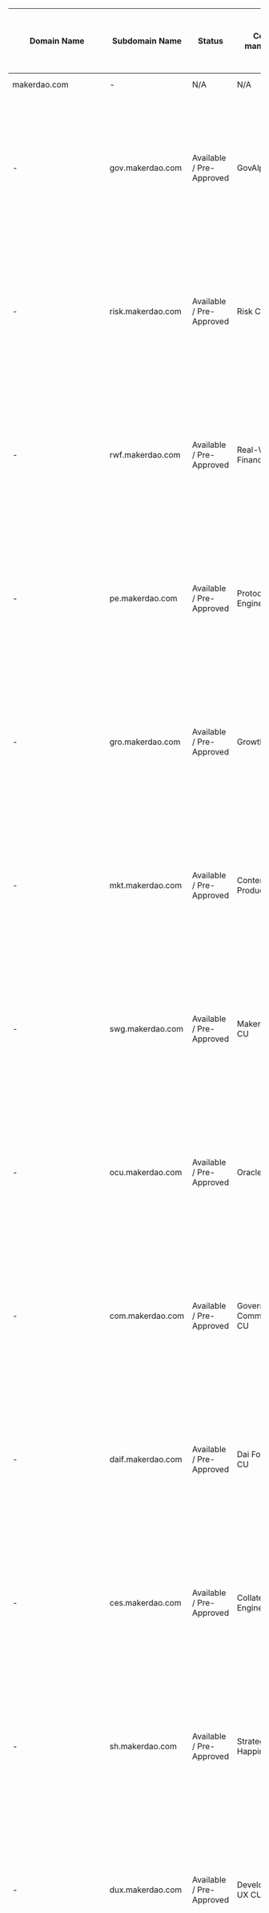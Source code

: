 Domain Name|Subdomain Name|Status|Content managed by|Purpose|Last modification (Blank means "Grandfathered")|Content Manager Contact name|Content Manager Contact ID|Delegation Target|Platform Manager (Tech Content Platform Manager)|Notes
-|-|-|-|-|-|-|-|-|-|-
makerdao.com|-|N/A|N/A|||||www.makerdao.com alias||
-|gov.makerdao.com|Available / Pre-Approved|GovAlpha CU|||TBD|TBD|135.135.135.135 <br>MX record: mail1.example.com<br>....|TechOps|Shown as example. Maker Foundation hasn't released the use of makerdao.com for email configuration yet. It should happen soon/before end of 2021
-|risk.makerdao.com|Available / Pre-Approved|Risk CU|||TBD|TBD|135.135.135.135 <br>MX record: mail1.example.com<br>....|TechOps|Shown as example. Maker Foundation hasn't released the use of makerdao.com for email configuration yet. It should happen soon/before end of 2021
-|rwf.makerdao.com|Available / Pre-Approved|Real-World-Finance CU|||TBD|TBD|135.135.135.135 <br>MX record: mail1.example.com<br>....|TechOps|Shown as example. Maker Foundation hasn't released the use of makerdao.com for email configuration yet. It should happen soon/before end of 2021
-|pe.makerdao.com|Available / Pre-Approved|Protocol Engineering CU|||TBD|TBD|135.135.135.135 <br>MX record: mail1.example.com<br>....|TechOps|Shown as example. Maker Foundation hasn't released the use of makerdao.com for email configuration yet. It should happen soon/before end of 2021
-|gro.makerdao.com|Available / Pre-Approved|Growth CU |||TBD|TBD|135.135.135.135 <br>MX record: mail1.example.com<br>....|TechOps|Shown as example. Maker Foundation hasn't released the use of makerdao.com for email configuration yet. It should happen soon/before end of 2021
-|mkt.makerdao.com|Available / Pre-Approved|Content Production CU|||TBD|TBD|135.135.135.135 <br>MX record: mail1.example.com<br>....|TechOps|Shown as example. Maker Foundation hasn't released the use of makerdao.com for email configuration yet. It should happen soon/before end of 2021
-|swg.makerdao.com|Available / Pre-Approved|MakerDAO Shop CU|||TBD|TBD|135.135.135.135 <br>MX record: mail1.example.com<br>....|TechOps|Shown as example. Maker Foundation hasn't released the use of makerdao.com for email configuration yet. It should happen soon/before end of 2021
-|ocu.makerdao.com|Available / Pre-Approved|Oracles CU|||TBD|TBD|135.135.135.135 <br>MX record: mail1.example.com<br>....|TechOps|Shown as example. Maker Foundation hasn't released the use of makerdao.com for email configuration yet. It should happen soon/before end of 2021
-|com.makerdao.com|Available / Pre-Approved|Governance Communications CU|||TBD|TBD|135.135.135.135 <br>MX record: mail1.example.com<br>....|TechOps|Shown as example. Maker Foundation hasn't released the use of makerdao.com for email configuration yet. It should happen soon/before end of 2021
-|daif.makerdao.com|Available / Pre-Approved|Dai Foundation CU|||TBD|TBD|135.135.135.135 <br>MX record: mail1.example.com<br>....|TechOps|Shown as example. Maker Foundation hasn't released the use of makerdao.com for email configuration yet. It should happen soon/before end of 2021
-|ces.makerdao.com|Available / Pre-Approved|Collateral Engineering CU|||TBD|TBD|135.135.135.135 <br>MX record: mail1.example.com<br>....|TechOps|Shown as example. Maker Foundation hasn't released the use of makerdao.com for email configuration yet. It should happen soon/before end of 2021
-|sh.makerdao.com|Available / Pre-Approved|Strategic Happiness CU|||TBD|TBD|135.135.135.135 <br>MX record: mail1.example.com<br>....|TechOps|Shown as example. Maker Foundation hasn't released the use of makerdao.com for email configuration yet. It should happen soon/before end of 2021
-|dux.makerdao.com|Available / Pre-Approved|Development & UX CU|||TBD|TBD|135.135.135.135 <br>MX record: mail1.example.com<br>....|TechOps|Shown as example. Maker Foundation hasn't released the use of makerdao.com for email configuration yet. It should happen soon/before end of 2021
-|sne.makerdao.com|Available / Pre-Approved|StarkNet Engineering CU|||TBD|TBD|135.135.135.135 <br>MX record: mail1.example.com<br>....|TechOps|Shown as example. Maker Foundation hasn't released the use of makerdao.com for email configuration yet. It should happen soon/before end of 2021
-|din.makerdao.com|Available / Pre-Approved|Data Insights CU|||TBD|TBD|135.135.135.135 <br>MX record: mail1.example.com<br>....|TechOps|Shown as example. Maker Foundation hasn't released the use of makerdao.com for email configuration yet. It should happen soon/before end of 2021
abuse@makerdao.com||Approved|Dai Foundation CU|Email address to report scammers etc that infringes on the MakerDAO trademarks|2022-07-07|Søren Peter Nielsen|soren@daifoundation.org||TechOps|This email is to establish a single point of contact to report abuses of the Maker Brand and associated trademarks. The email will be monitored by @daif-core-unit with assistance from @techops-core-unit
||||||||||
makerdao.network|-|N/A|N/A|||||||
|data.makerdao.network|Pre-Approved (Grandfathered)|Data Insights CU|CU emails||Tadeo|@tadeo||TechOps|
|dux.makerdao.network|Pre-Approved (Grandfathered)|DUX CU|CU emails||Deniz|0xdeniz#8083||TechOps|
|ses.makerdao.network|Pre-Approved (Grandfathered)|SES CU|CU emails||Juan|Juan-#6328||TechOps|
|sf.makerdao.network|Pre-Approved (Grandfathered)|SF CU|CU emails||Mark Phillips |@Aes||TechOps|

---


```
SPDX-FileCopyrightText: © 2022 Dai Foundation <www.daifoundation.org>

SPDX-License-Identifier: CC-BY-NC-4.0
```